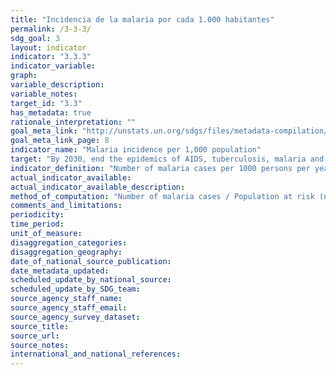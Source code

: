 ```yaml
---
title: "Incidencia de la malaria por cada 1.000 habitantes"
permalink: /3-3-3/
sdg_goal: 3
layout: indicator
indicator: "3.3.3"
indicator_variable: 
graph: 
variable_description: 
variable_notes: 
target_id: "3.3"
has_metadata: true
rationale_interpretation: ""
goal_meta_link: "http://unstats.un.org/sdgs/files/metadata-compilation/Metadata-Goal-3.pdf"
goal_meta_link_page: 8
indicator_name: "Malaria incidence per 1,000 population"
target: "By 2030, end the epidemics of AIDS, tuberculosis, malaria and neglected tropical diseases and combat hepatitis, water-borne diseases and other communicable diseases."
indicator_definition: "Number of malaria cases per 1000 persons per year."
actual_indicator_available: 
actual_indicator_available_description: 
method_of_computation: "Number of malaria cases / Population at risk (number of people living in areas where malaria transmission occurs) Method of measurement Complete data on malaria cases reported through surveillance systems are the best source of data but are rarely available for large populations. Reported data on malaria cases generally need to be corrected for extent of health service use, incompleteness of reporting and lack of case confirmation. In high transmission areas with limited health service data but with good data on parasite prevalence the number of cases can be estimated from parasite prevalence.''The denominator is estimated, using risk mapping and population data. Method of estimation WHO compiles data on reported confirmed cases of malaria, submitted by national malaria control programmes and estimates the extent of underreporting.''Where necessary the number of cases are inferred from parasite prevalence surveys.''"
comments_and_limitations: 
periodicity: 
time_period: 
unit_of_measure: 
disaggregation_categories: 
disaggregation_geography: 
date_of_national_source_publication: 
date_metadata_updated: 
scheduled_update_by_national_source: 
scheduled_update_by_SDG_team: 
source_agency_staff_name: 
source_agency_staff_email: 
source_agency_survey_dataset: 
source_title: 
source_url: 
source_notes: 
international_and_national_references: 
---
```



